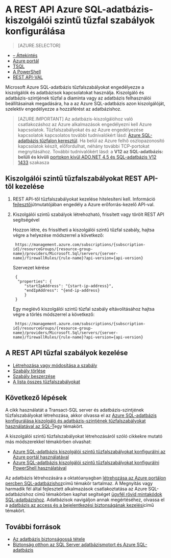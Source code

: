 <properties
    pageTitle="Azure SQL-adatbázis kiszolgálói szintű tűzfalszabályokat a REST API |} Microsoft Azure"
    description="További információ a tűzfalat, amely az access Azure SQL-adatbázisok IP-címek konfigurálása."
    services="sql-database"
    documentationCenter=""
    authors="stevestein"
    manager="jhubbard"
    editor=""/>


<tags
    ms.service="sql-database"
    ms.workload="data-management"
    ms.tgt_pltfrm="na"
    ms.devlang="dotnet"
    ms.topic="article" 
    ms.date="08/09/2016"
    ms.author="sstein"/>


#  <a name="configure-azure-sql-database-server-level-firewall-rules-using-the-rest-api"></a>A REST API Azure SQL-adatbázis-kiszolgálói szintű tűzfal szabályok konfigurálása


> [AZURE.SELECTOR]
- [– Áttekintés](sql-database-firewall-configure.md)
- [Azure portál](sql-database-configure-firewall-settings.md)
- [TSQL](sql-database-configure-firewall-settings-tsql.md)
- [A PowerShell](sql-database-configure-firewall-settings-powershell.md)
- [REST API-VAL](sql-database-configure-firewall-settings-rest.md)


Microsoft Azure SQL-adatbázis tűzfalszabályokat engedélyezze a kiszolgálók és adatbázisok kapcsolatokat használja. Kiszolgáló és adatbázis-szintjének tűzfal a diaminta vagy az adatbázis felhasználói beállításainak megadására, ha a az Azure SQL-adatbázis azon kiszolgálóját, szelektív engedélyezze a hozzáférést az adatbázishoz.

> [AZURE.IMPORTANT] Az adatbázis-kiszolgálóhoz való csatlakozáshoz az Azure alkalmazások engedélyezni kell Azure kapcsolatok. Tűzfalszabályokat és az Azure engedélyezése kapcsolatok kapcsolatos további tudnivalókért lásd: [Azure SQL-adatbázis tűzfalon keresztül](sql-database-firewall-configure.md). Ha belül az Azure felhő oszlopazonosító kapcsolatok készít, előfordulhat, néhány további TCP-portokat megnyitásához. További tudnivalókért lásd: a **V12 az SQL-adatbázis: belüli és kívüli** [portokon kívül ADO.NET 4.5 és SQL-adatbázis V12 1433](sql-database-develop-direct-route-ports-adonet-v12.md) szakasza


## <a name="manage-server-level-firewall-rules-through-rest-api"></a>Kiszolgálói szintű tűzfalszabályokat REST API-től kezelése
1. REST API-től tűzfalszabályokat kezelése hitelesíteni kell. Információ [fejlesztői](../resource-manager-api-authentication.md)útmutatójában engedély a Azure erőforrás-kezelő API-val.
2. Kiszolgálói szintű szabályok létrehozható, frissített vagy törölt REST API segítségével

    Hozzon létre, és frissítheti a kiszolgálói szintű tűzfal szabály, hajtsa végre a helyezése módszerrel a következő:
 
        https://management.azure.com/subscriptions/{subscription-id}/resourceGroups/{resource-group-name}/providers/Microsoft.Sql/servers/{server-name}/firewallRules/{rule-name}?api-version={api-version}
    
    Szervezet kérése

        {
         "properties": { 
            "startIpAddress": "{start-ip-address}", 
            "endIpAddress": "{end-ip-address}
            }
        } 
 

    Egy meglévő kiszolgálói szintű tűzfal szabály eltávolításához hajtsa végre a törlés módszerrel a következő:
     
        https://management.azure.com/subscriptions/{subscription-id}/resourceGroups/{resource-group-name}/providers/Microsoft.Sql/servers/{server-name}/firewallRules/{rule-name}?api-version={api-version}


## <a name="manage-firewall-rules-using-the-rest-api"></a>A REST API tűzfal szabályok kezelése

* [Létrehozása vagy módosítása a szabály](https://msdn.microsoft.com/library/azure/mt445501.aspx)
* [Szabály törlése](https://msdn.microsoft.com/library/azure/mt445502.aspx)
* [Szabály beszerzése](https://msdn.microsoft.com/library/azure/mt445503.aspx)
* [A lista összes tűzfalszabályokat](https://msdn.microsoft.com/library/azure/mt604478.aspx)
 
## <a name="next-steps"></a>Következő lépések

A cikk használatát a Transact-SQL server és adatbázis-szintjének tűzfalszabályokat létrehozása, akkor olvassa el az [Azure SQL-adatbázis konfigurálása kiszolgáló és adatbázis-szintjének tűzfalszabályokat használatával az SQL-T](sql-database-configure-firewall-settings-tsql.md)egy témakört. 

A kiszolgálói szintű tűzfalszabályokat létrehozásáról szóló cikkekre mutató más módszerekkel témakörben olvashat: 

- [Azure SQL-adatbázis kiszolgálói szintű tűzfalszabályokat konfigurálni az Azure portál használatával](sql-database-configure-firewall-settings.md)
- [Azure SQL-adatbázis kiszolgálói szintű tűzfalszabályokat konfigurálni PowerShell használatával](sql-database-configure-firewall-settings-powershell.md)

Az adatbázis létrehozására a oktatóanyagban [létrehozása az Azure portálon percben SQL-adatbázishoz](sql-database-get-started.md)című témakör tartalmaz.
A Megnyitás vagy harmadik fél által fejlesztett alkalmazások csatlakoztatása az Azure SQL-adatbázishoz című témakörben kaphat segítséget [ügyfél rövid mintakódok SQL-adatbázishoz](https://msdn.microsoft.com/library/azure/ee336282.aspx).
Adatbázisok navigáljon annak megértéséhez, olvassa el a [adatbázis az access és a bejelentkezési biztonságának kezelési](https://msdn.microsoft.com/library/azure/ee336235.aspx)című témakört.


## <a name="additional-resources"></a>További források

- [Az adatbázis biztonságossá tétele](sql-database-security.md)
- [Biztonság otthon az SQL Server adatbázismotort és Azure SQL-adatbázis](https://msdn.microsoft.com/library/bb510589)

<!--Image references-->
[1]: ./media/sql-database-configure-firewall-settings/AzurePortalBrowseForFirewall.png
[2]: ./media/sql-database-configure-firewall-settings/AzurePortalFirewallSettings.png
<!--anchors-->

 

